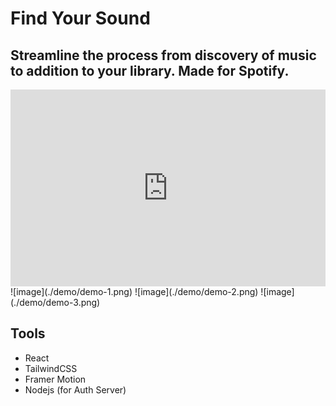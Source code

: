 # Find Your Sound

Streamline the process from discovery of music to addition to your library. Made for Spotify.
---
<div style="padding:62.5% 0 0 0;position:relative;"><iframe src="https://player.vimeo.com/video/667388858?h=1055c2e218&amp;badge=0&amp;autopause=0&amp;player_id=0&amp;app_id=58479" frameborder="0" allow="autoplay; fullscreen; picture-in-picture" allowfullscreen style="position:absolute;top:0;left:0;width:100%;height:100%;" title="demo copy"></iframe></div><script src="https://player.vimeo.com/api/player.js"></script>
![image](./demo/demo-1.png)
![image](./demo/demo-2.png)
![image](./demo/demo-3.png)

## Tools

- React
- TailwindCSS
- Framer Motion
- Nodejs (for Auth Server)
